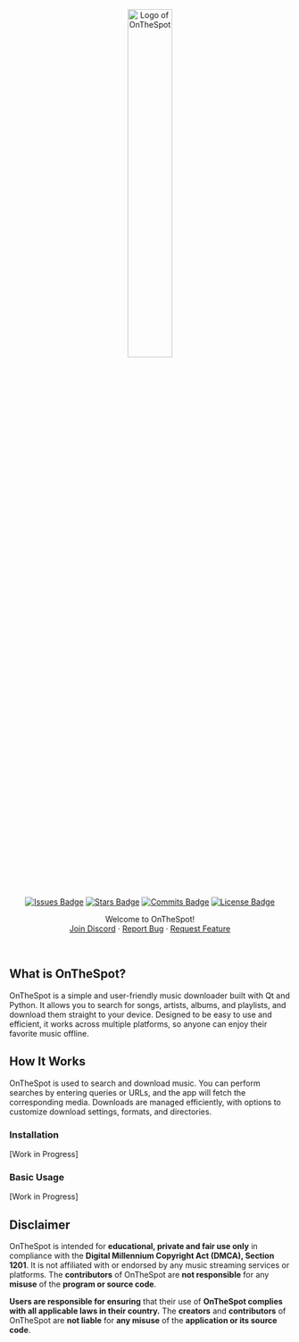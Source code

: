 <div align="center">

<div style="text-align: center;">
  <picture>
    <source media="(prefers-color-scheme: dark)" srcset="Assets/01_Logo/LOGO-HERE">
    <source media="(prefers-color-scheme: light)" srcset="Assets/01_Logo/LOGO-HERE">
    <img src="Assets/01_Logo/LOGO-HERE" alt="Logo of OnTheSpot" width="40%">
  </picture>
</div>

<br>

[![Issues Badge][issues-shield]][issues-url]
[![Stars Badge][stars-shield]][stars-url]
[![Commits Badge][commits-shield]][commits-url]
[![License Badge][license-shield]][license-url]

   <p>
      Welcome to OnTheSpot!
      <br />
      <a href="PLACEHOLDER/">Join Discord</a>
      ·
      <a href="PLACEHOLDER/">Report Bug</a>
      ·
      <a href="PLACEHOLDER/">Request Feature</a>
   </p>
   <br>
</div>

<Image HERE>

<br>

## What is OnTheSpot?

OnTheSpot is a simple and user-friendly music downloader built with Qt and Python. It allows you to search for songs, artists, albums, and playlists, and download them straight to your device. Designed to be easy to use and efficient, it works across multiple platforms, so anyone can enjoy their favorite music offline.

## How It Works

OnTheSpot is used to search and download music. You can perform searches by entering queries or URLs, and the app will fetch the corresponding media. Downloads are managed efficiently, with options to customize download settings, formats, and directories.

### Installation

[Work in Progress]

### Basic Usage

[Work in Progress]

## Disclaimer

OnTheSpot is intended for **educational, private and fair use only** in compliance with the **Digital Millennium Copyright Act (DMCA), Section 1201**. It is not affiliated with or endorsed by any music streaming services or platforms. The **contributors** of OnTheSpot are **not responsible** for any **misuse** of the **program or source code**.

**Users are responsible for ensuring** that their use of **OnTheSpot complies with all applicable laws in their country.** The **creators** and **contributors** of OnTheSpot are **not liable** for **any misuse** of the **application or its source code**.

<!-- Badges -->
[issues-shield]: https://img.shields.io/github/issues/justin025/onthespot?style=for-the-badge&label=ISSUES&labelColor=2B2B2B&color=428BEE
[issues-url]: https://github.com/justin025/onthespot/issues
[stars-shield]: https://img.shields.io/github/stars/justin025/onthespot?style=for-the-badge&label=STARS&labelColor=2B2B2B&color=FF006E
[stars-url]: https://github.com/justin025/onthespot/stargazers
[commits-shield]: https://img.shields.io/github/commit-activity/m/justin025/onthespot?style=for-the-badge&label=COMMITS&labelColor=2B2B2B&color=E53935
[commits-url]: https://github.com/justin025/onthespot/commits/main
[license-shield]: https://img.shields.io/github/license/justin025/onthespot?style=for-the-badge&label=LICENSE&labelColor=2B2B2B&color=FF6F3F
[license-url]: https://github.com/justin025/onthespot/blob/main/LICENSE
